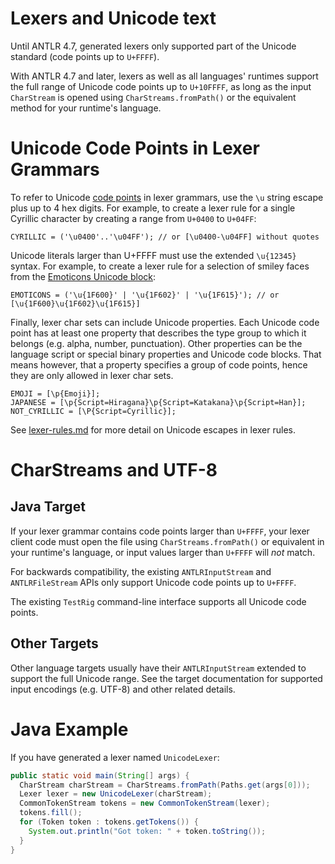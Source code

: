 # Lexers and Unicode text

Until ANTLR 4.7, generated lexers only supported part of the Unicode standard
(code points up to `U+FFFF`).

With ANTLR 4.7 and later, lexers as well as all languages' runtimes
support the full range of Unicode code points up to `U+10FFFF`, as
long as the input `CharStream` is opened using `CharStreams.fromPath()`
or the equivalent method for your runtime's language.

# Unicode Code Points in Lexer Grammars

To refer to Unicode [code points](https://en.wikipedia.org/wiki/Code_point)
in lexer grammars, use the `\u` string escape plus up to 4 hex digits. For example, to create
a lexer rule for a single Cyrillic character by creating a range from
`U+0400` to `U+04FF`:

```ANTLR
CYRILLIC = ('\u0400'..'\u04FF'); // or [\u0400-\u04FF] without quotes
```

Unicode literals larger than U+FFFF must use the extended `\u{12345}` syntax.
For example, to create a lexer rule for a selection of smiley faces
from the [Emoticons Unicode block](http://www.unicode.org/charts/PDF/U1F600.pdf):

```ANTLR
EMOTICONS = ('\u{1F600}' | '\u{1F602}' | '\u{1F615}'); // or [\u{1F600}\u{1F602}\u{1F615}]
```

Finally, lexer char sets can include Unicode properties. Each Unicode code point has at least one property that describes the type group to which it belongs (e.g. alpha, number, punctuation). Other properties can be the language script or special binary properties and Unicode code blocks. That means however, that a property specifies a group of code points, hence they are only allowed in lexer char sets.

```ANTLR
EMOJI = [\p{Emoji}];
JAPANESE = [\p{Script=Hiragana}\p{Script=Katakana}\p{Script=Han}];
NOT_CYRILLIC = [\P{Script=Cyrillic}];
```

See [lexer-rules.md](lexer-rules.md#lexer-rule-elements) for more detail on Unicode
escapes in lexer rules.

# CharStreams and UTF-8

## Java Target
If your lexer grammar contains code points larger than `U+FFFF`, your
lexer client code must open the file using `CharStreams.fromPath()` or
equivalent in your runtime's language, or input values larger than
`U+FFFF` will *not* match.

For backwards compatibility, the existing `ANTLRInputStream` and
`ANTLRFileStream` APIs only support Unicode code points up to `U+FFFF`.

The existing `TestRig` command-line interface supports all Unicode
code points.

## Other Targets
Other language targets usually have their `ANTLRInputStream` extended to support the full Unicode range. See the target documentation for supported input encodings (e.g. UTF-8) and other related details.

# Java Example

If you have generated a lexer named `UnicodeLexer`:

```Java
public static void main(String[] args) {
  CharStream charStream = CharStreams.fromPath(Paths.get(args[0]));
  Lexer lexer = new UnicodeLexer(charStream);
  CommonTokenStream tokens = new CommonTokenStream(lexer);
  tokens.fill();
  for (Token token : tokens.getTokens()) {
    System.out.println("Got token: " + token.toString());
  }
}
```

